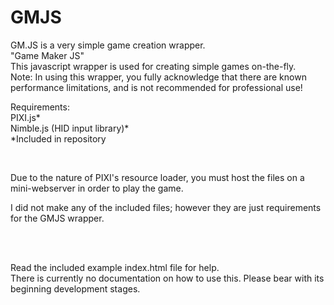 # GMJS
<p>
GM.JS is a very simple game creation wrapper.<br>
"Game Maker JS"<br>
This javascript wrapper is used for creating simple games on-the-fly.<br>
Note: In using this wrapper, you fully acknowledge that there are known performance limitations, and is not recommended for professional use!
</p>
<p>
Requirements:<br>
PIXI.js*<br>
Nimble.js (HID input library)*<br>
*Included in repository
</p>
<br>
<p>Due to the nature of PIXI's resource loader, you must host the files on a mini-webserver in order to play the game.</p>
<p>I did not make any of the included files; however they are just requirements for the GMJS wrapper.</p>
<br>
<br>
<p>
Read the included example index.html file for help.
<br>
There is currently no documentation on how to use this. Please bear with its beginning development stages.
</p>
